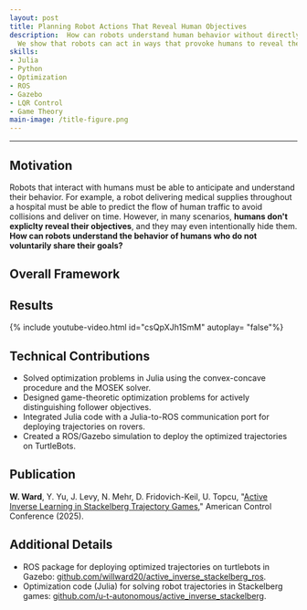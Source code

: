 ```yaml
---
layout: post
title: Planning Robot Actions That Reveal Human Objectives
description:  How can robots understand human behavior without directly asking? 
  We show that robots can act in ways that provoke humans to reveal their hidden objectives.
skills: 
- Julia
- Python
- Optimization
- ROS
- Gazebo
- LQR Control
- Game Theory
main-image: /title-figure.png 
---
```


---
## Motivation
Robots that interact with humans must be able to anticipate and understand their behavior. 
For example, a robot delivering medical supplies throughout a hospital must be able to 
predict the flow of human traffic to avoid collisions and deliver on time. However, in
many scenarios, **humans don't expliclty reveal their objectives**, and they may even 
intentionally hide them. **How can robots understand the behavior of humans who do
not voluntarily share their goals?**

## Overall Framework

## Results

{% include youtube-video.html id="csQpXJh1SmM" autoplay= "false"%}

## Technical Contributions
* Solved optimization problems in Julia using the convex-concave procedure and the MOSEK solver.
* Designed game-theoretic optimization problems for actively distinguishing follower objectives.
* Integrated Julia code with a Julia-to-ROS communication port for deploying trajectories on rovers.
* Created a ROS/Gazebo simulation to deploy the optimized trajectories on TurtleBots. 

## Publication
**W. Ward**, Y. Yu, J. Levy, N. Mehr, D. Fridovich-Keil, U. Topcu, "[Active Inverse Learning in Stackelberg Trajectory Games](https://arxiv.org/abs/2308.08017)," American Control Conference (2025). 

## Additional Details
* ROS package for deploying optimized trajectories on turtlebots in Gazebo: [github.com/willward20/active_inverse_stackelberg_ros](https://github.com/willward20/active_inverse_stackelberg_ros).
* Optimization code (Julia) for solving robot trajectories in Stackelberg games: [github.com/u-t-autonomous/active_inverse_stackelberg](https://github.com/u-t-autonomous/active_inverse_stackelberg).
